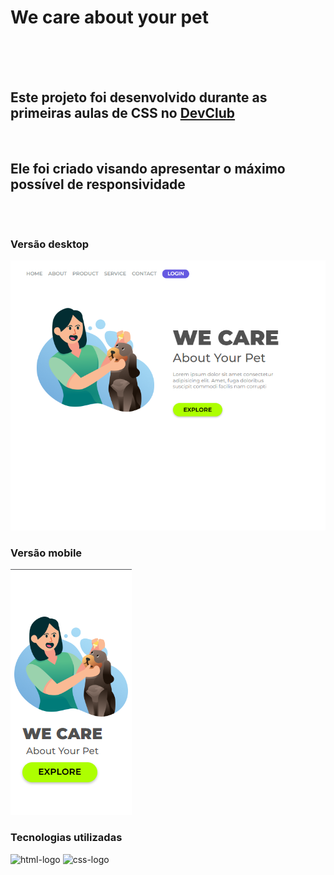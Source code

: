 <h1>We care about your pet</h1>
  <br>
  <br>
  <br>
  
  <h2> Este projeto foi desenvolvido durante as primeiras aulas de CSS no <a href="https://plataforma.devclub.com.br/area/vitrine">DevClub</a> </h2>
  <br>
  
  <h2>Ele foi criado visando apresentar o máximo possível de <strong>responsividade</strong>
  <br>
  <br>
  <br>
  <h3>Versão desktop</h3>
  <img src="https://github.com/sherman-wsp/we-care-project/blob/master/img/we%20care%202.png?raw=true">
  <br>
  <h3>Versão mobile</h3>
  <img src="https://github.com/sherman-wsp/we-care-project/blob/master/img/we%20care%20mobile.png?raw=true">
  <br>
  <h3>Tecnologias utilizadas</h3>
  <img src="https://img.shields.io/badge/HTML5-E34F26?style=for-the-badge&logo=html5&logoColor=white" alt="html-logo">
  <img src="https://img.shields.io/badge/CSS3-1572B6?style=for-the-badge&logo=css3&logoColor=white" alt="css-logo">
  
